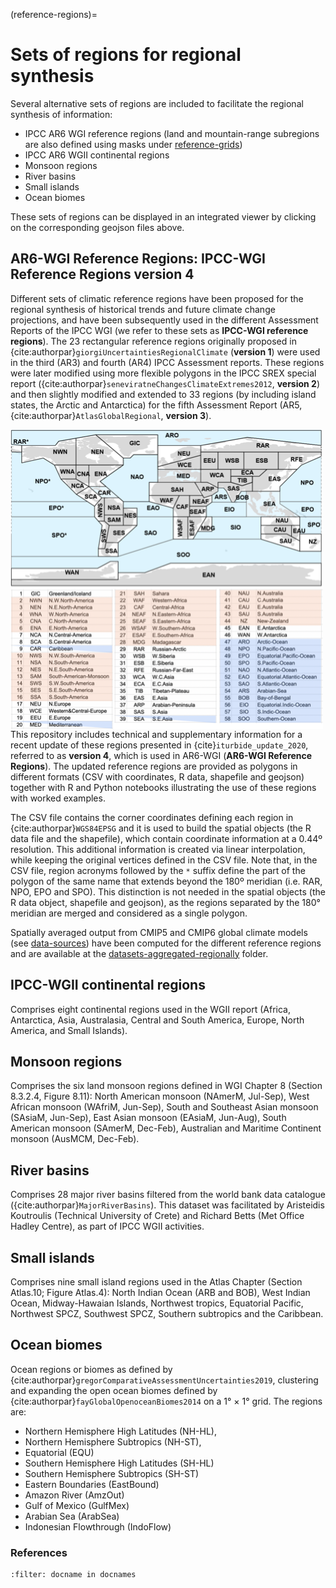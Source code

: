 (reference-regions)=
# Sets of regions for regional synthesis

Several alternative sets of regions are included to facilitate the regional synthesis of information:

 * IPCC AR6 WGI reference regions (land and mountain-range subregions are also defined using masks under [reference-grids](reference-grids)) 
 * IPCC AR6 WGII continental regions
 * Monsoon regions
 * River basins
 * Small islands
 * Ocean biomes

These sets of regions can be displayed in an integrated viewer by clicking on the corresponding geojson files above. 

## AR6-WGI Reference Regions: IPCC-WGI Reference Regions version 4

Different sets of climatic reference regions have been proposed for the regional synthesis of historical trends and future climate change projections, and have been subsequently used in the different Assessment Reports of the IPCC WGI (we refer to these sets as **IPCC-WGI reference regions**). The 23 rectangular reference regions originally proposed in {cite:authorpar}`giorgiUncertaintiesRegionalClimate` (**version 1**) were used in the third (AR3) and fourth (AR4) IPCC Assessment reports. These regions were later modified using more flexible polygons in the IPCC SREX special report ({cite:authorpar}`seneviratneChangesClimateExtremes2012`, **version 2**) and then slightly modified and extended to 33 regions (by including island states, the Arctic and Antarctica) for the fifth Assessment Report (AR5, {cite:authorpar}`AtlasGlobalRegional`, **version 3**). 

<img src="reference_regions_names.png" align="left" alt="" width="500" />

This repository includes technical and supplementary information for a recent update of these regions presented in {cite}`iturbide_update_2020`, referred to as **version 4**, which is used in AR6-WGI (**AR6-WGI Reference Regions**). The updated reference regions are provided as polygons in different formats (CSV with coordinates, R data, shapefile and geojson) together with R and Python notebooks illustrating the use of these regions with worked examples.

The CSV file contains the corner coordinates defining each region in {cite:authorpar}`WGS84EPSG` and it is used to build the spatial objects (the R data file and the shapefile), which contain coordinate information at a 0.44º resolution. This additional information is created via linear interpolation, while keeping the original vertices defined in the CSV file. Note that, in the CSV file, region acronyms followed by the `*` suffix define the part of the polygon of the same name that extends beyond the 180º meridian (i.e. RAR, NPO, EPO and SPO). This distinction is not needed in the spatial objects (the R data object, shapefile and geojson), as the regions separated by the 180° meridian are merged and considered as a single polygon.

Spatially averaged output from CMIP5 and CMIP6 global climate models (see [data-sources](data-sources)) have been computed for the different reference regions and are available at the [datasets-aggregated-regionally](datasets-aggregated-regionally) folder.

## IPCC-WGII continental regions

Comprises eight continental regions used in the WGII report (Africa, Antarctica, Asia, Australasia, Central and South America, Europe, North America, and Small Islands).

## Monsoon regions

Comprises the six land monsoon regions defined in WGI Chapter 8 (Section 8.3.2.4, Figure 8.11): North American monsoon (NAmerM, Jul-Sep), West African monsoon (WAfriM, Jun-Sep), South and Southeast Asian monsoon (SAsiaM, Jun-Sep), East Asian monsoon (EAsiaM, Jun-Aug), South American monsoon (SAmerM, Dec-Feb), Australian and Maritime Continent monsoon (AusMCM, Dec-Feb).

## River basins

Comprises 28 major river basins filtered from the world bank data catalogue ({cite:authorpar}`MajorRiverBasins`). This dataset was facilitated by Aristeidis Koutroulis (Technical University of Crete) and Richard Betts (Met Office Hadley Centre), as part of IPCC WGII activities. 

## Small islands

Comprises nine small island regions used in the Atlas Chapter (Section Atlas.10; Figure Atlas.4):  North Indian Ocean (ARB and BOB), West Indian Ocean, Midway-Hawaian Islands, Northwest tropics, Equatorial Pacific, Northwest SPCZ, Southwest SPCZ, Southern subtropics and the Caribbean.

## Ocean biomes

Ocean regions or biomes as defined by {cite:authorpar}`gregorComparativeAssessmentUncertainties2019`, clustering and expanding the open ocean biomes defined by {cite:authorpar}`fayGlobalOpenoceanBiomes2014` on a 1° × 1° grid. The regions are: 
* Northern Hemisphere High Latitudes (NH-HL),
* Northern Hemisphere Subtropics (NH-ST),
* Equatorial (EQU) 
* Southern Hemisphere High Latitudes (SH-HL) 
* Southern Hemisphere Subtropics (SH-ST)
* Eastern Boundaries (EastBound)
* Amazon River (AmzOut)
* Gulf of Mexico (GulfMex)
* Arabian Sea (ArabSea) 
* Indonesian Flowthrough (IndoFlow)


### References

```{bibliography}
:filter: docname in docnames
```

<script src="https://utteranc.es/client.js"
        repo="PhantomAurelia/Atlas"
        issue-term="pathname"
        theme="preferred-color-scheme"
        crossorigin="anonymous"
        async>
</script>